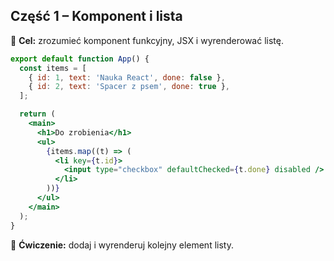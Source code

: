 ## Część 1 – Komponent i lista

🎯 **Cel:** zrozumieć komponent funkcyjny, JSX i wyrenderować listę.

```jsx
export default function App() {
  const items = [
    { id: 1, text: 'Nauka React', done: false },
    { id: 2, text: 'Spacer z psem', done: true },
  ];

  return (
    <main>
      <h1>Do zrobienia</h1>
      <ul>
        {items.map((t) => (
          <li key={t.id}>
            <input type="checkbox" defaultChecked={t.done} disabled /> {t.text}
          </li>
        ))}
      </ul>
    </main>
  );
}
```

📝 **Ćwiczenie:** dodaj i wyrenderuj kolejny element listy.
